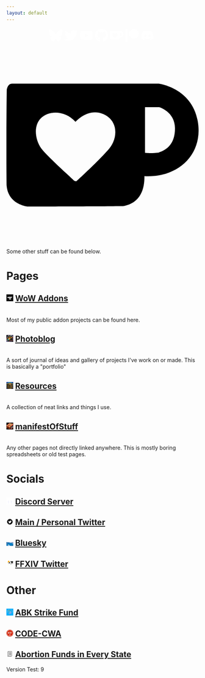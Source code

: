 ```yaml
---
layout: default
---
```


<div style="display: flex; justify-content: center; align-items: center; flex-wrap: wrap; margin-top: 16px;">
	<div class="page-social relative" style="margin-right: 5px;">
		<a class="social-icon-anchor" aria-label="social-icon" data-id="bluesky" data-type="social_link" target="_blank" rel="noopener nofollow" href="https://staging.bsky.app/profile/keyboardturner.bsky.social">
			<svg class="social-icon-fill" xmlns="http://www.w3.org/2000/svg" fill="white" width="35" height="35" viewBox="0 0 576 512">
				<path d="M407.8 294.7c-3.3-.4-6.7-.8-10-1.3c3.4 .4 6.7 .9 10 1.3zM288 227.1C261.9 176.4 190.9 81.9 124.9 35.3C61.6-9.4 37.5-1.7 21.6 5.5C3.3 13.8 0 41.9 0 58.4S9.1 194 15 213.9c19.5 65.7 89.1 87.9 153.2 80.7c3.3-.5 6.6-.9 10-1.4c-3.3 .5-6.6 1-10 1.4C74.3 308.6-9.1 342.8 100.3 464.5C220.6 589.1 265.1 437.8 288 361.1c22.9 76.7 49.2 222.5 185.6 103.4c102.4-103.4 28.1-156-65.8-169.9c-3.3-.4-6.7-.8-10-1.3c3.4 .4 6.7 .9 10 1.3c64.1 7.1 133.6-15.1 153.2-80.7C566.9 194 576 75 576 58.4s-3.3-44.7-21.6-52.9c-15.8-7.1-40-14.9-103.2 29.8C385.1 81.9 314.1 176.4 288 227.1z"></path>
			</svg>
		</a>
	</div>
	<div class="page-social relative" style="margin-right: 5px;">
		<a class="social-icon-anchor" aria-label="social-icon" data-id="twitter" data-type="social_link" target="_blank" rel="noopener nofollow" href="https://twitter.com/keyboardturn">
			<svg fill="#ffffff" version="1.1" id="Layer_1" xmlns="http://www.w3.org/2000/svg" xmlns:xlink="http://www.w3.org/1999/xlink" viewBox="0 0 512 512" xml:space="preserve" height="35" width="35px">
					<path d="M459.4 151.7c.3 4.5 .3 9.1 .3 13.6 0 138.7-105.6 298.6-298.6 298.6-59.5 0-114.7-17.2-161.1-47.1 8.4 1 16.6 1.3 25.3 1.3 49.1 0 94.2-16.6 130.3-44.8-46.1-1-84.8-31.2-98.1-72.8 6.5 1 13 1.6 19.8 1.6 9.4 0 18.8-1.3 27.6-3.6-48.1-9.7-84.1-52-84.1-103v-1.3c14 7.8 30.2 12.7 47.4 13.3-28.3-18.8-46.8-51-46.8-87.4 0-19.5 5.2-37.4 14.3-53 51.7 63.7 129.3 105.3 216.4 109.8-1.6-7.8-2.6-15.9-2.6-24 0-57.8 46.8-104.9 104.9-104.9 30.2 0 57.5 12.7 76.7 33.1 23.7-4.5 46.5-13.3 66.6-25.3-7.8 24.4-24.4 44.8-46.1 57.8 21.1-2.3 41.6-8.1 60.4-16.2-14.3 20.8-32.2 39.3-52.6 54.3z"/></path>
			</svg>
		</a>
	</div>
	<div class="page-social relative" style="margin-right: 5px;">
		<a class="social-icon-anchor" aria-label="social-icon" data-id="youtube" data-type="social_link" target="_blank" rel="noopener nofollow" href="https://www.youtube.com/c/Keyboardturner">
			<svg class="social-icon-fill" xmlns="http://www.w3.org/2000/svg" width="35" height="35" viewBox="0 0 576 512" fill="white">
				<path d="M549.7 124.1c-6.3-23.7-24.8-42.3-48.3-48.6C458.8 64 288 64 288 64S117.2 64 74.6 75.5c-23.5 6.3-42 24.9-48.3 48.6-11.4 42.9-11.4 132.3-11.4 132.3s0 89.4 11.4 132.3c6.3 23.7 24.8 41.5 48.3 47.8C117.2 448 288 448 288 448s170.8 0 213.4-11.5c23.5-6.3 42-24.2 48.3-47.8 11.4-42.9 11.4-132.3 11.4-132.3s0-89.4-11.4-132.3zm-317.5 213.5V175.2l142.7 81.2-142.7 81.2z"/></path>
			</svg>
		</a>
	</div>
	<div class="page-social relative" style="margin-right: 5px;">
		<a class="social-icon-anchor" aria-label="social-icon" data-id="github" data-type="social_link" target="_blank" rel="noopener nofollow" href="https://github.com/keyboardturner">
			<svg class="social-icon-fill" xmlns="http://www.w3.org/2000/svg" width="35" height="35" viewBox="0 0 496 512" fill="white">
				<path d="M165.9 397.4c0 2-2.3 3.6-5.2 3.6-3.3 .3-5.6-1.3-5.6-3.6 0-2 2.3-3.6 5.2-3.6 3-.3 5.6 1.3 5.6 3.6zm-31.1-4.5c-.7 2 1.3 4.3 4.3 4.9 2.6 1 5.6 0 6.2-2s-1.3-4.3-4.3-5.2c-2.6-.7-5.5 .3-6.2 2.3zm44.2-1.7c-2.9 .7-4.9 2.6-4.6 4.9 .3 2 2.9 3.3 5.9 2.6 2.9-.7 4.9-2.6 4.6-4.6-.3-1.9-3-3.2-5.9-2.9zM244.8 8C106.1 8 0 113.3 0 252c0 110.9 69.8 205.8 169.5 239.2 12.8 2.3 17.3-5.6 17.3-12.1 0-6.2-.3-40.4-.3-61.4 0 0-70 15-84.7-29.8 0 0-11.4-29.1-27.8-36.6 0 0-22.9-15.7 1.6-15.4 0 0 24.9 2 38.6 25.8 21.9 38.6 58.6 27.5 72.9 20.9 2.3-16 8.8-27.1 16-33.7-55.9-6.2-112.3-14.3-112.3-110.5 0-27.5 7.6-41.3 23.6-58.9-2.6-6.5-11.1-33.3 2.6-67.9 20.9-6.5 69 27 69 27 20-5.6 41.5-8.5 62.8-8.5s42.8 2.9 62.8 8.5c0 0 48.1-33.6 69-27 13.7 34.7 5.2 61.4 2.6 67.9 16 17.7 25.8 31.5 25.8 58.9 0 96.5-58.9 104.2-114.8 110.5 9.2 7.9 17 22.9 17 46.4 0 33.7-.3 75.4-.3 83.6 0 6.5 4.6 14.4 17.3 12.1C428.2 457.8 496 362.9 496 252 496 113.3 383.5 8 244.8 8zM97.2 352.9c-1.3 1-1 3.3 .7 5.2 1.6 1.6 3.9 2.3 5.2 1 1.3-1 1-3.3-.7-5.2-1.6-1.6-3.9-2.3-5.2-1zm-10.8-8.1c-.7 1.3 .3 2.9 2.3 3.9 1.6 1 3.6 .7 4.3-.7 .7-1.3-.3-2.9-2.3-3.9-2-.6-3.6-.3-4.3 .7zm32.4 35.6c-1.6 1.3-1 4.3 1.3 6.2 2.3 2.3 5.2 2.6 6.5 1 1.3-1.3 .7-4.3-1.3-6.2-2.2-2.3-5.2-2.6-6.5-1zm-11.4-14.7c-1.6 1-1.6 3.6 0 5.9 1.6 2.3 4.3 3.3 5.6 2.3 1.6-1.3 1.6-3.9 0-6.2-1.4-2.3-4-3.3-5.6-2z"/></path>
			</svg>
		</a>
	</div>
	<div class="page-social relative" style="margin-right: 5px;">
		<a class="social-icon-anchor" aria-label="social-icon" data-id="ko-fi" data-type="social_link" target="_blank" rel="noopener nofollow" href="https://www.patreon.com/keyboardturner">
			<svg class="social-icon-fill" xmlns="http://www.w3.org/2000/svg" width="35" height="35" viewBox="0 0 24 24" fill="white">
				<path d="M23.881 8.948c-.773-4.085-4.859-4.593-4.859-4.593H.723c-.604 0-.679.798-.679.798s-.082 7.324-.022 11.822c.164 2.424 2.586 2.672 2.586 2.672s8.267-.023 11.966-.049c2.438-.426 2.683-2.566 2.658-3.734 4.352.24 7.422-2.831 6.649-6.916zm-11.062 3.511c-1.246 1.453-4.011 3.976-4.011 3.976s-.121.119-.31.023c-.076-.057-.108-.09-.108-.09-.443-.441-3.368-3.049-4.034-3.954-.709-.965-1.041-2.7-.091-3.71.951-1.01 3.005-1.086 4.363.407 0 0 1.565-1.782 3.468-.963 1.904.82 1.832 3.011.723 4.311zm6.173.478c-.928.116-1.682.028-1.682.028V7.284h1.77s1.971.551 1.971 2.638c0 1.913-.985 2.667-2.059 3.015z"/></path>
			</svg>
		</a>
	</div>
	<div class="page-social relative" style="margin-right: 5px;">
		<a class="social-icon-anchor" aria-label="social-icon" data-id="patreon" data-type="social_link" target="_blank" rel="noopener nofollow" href="https://ko-fi.com/keyboardturner">
			<svg class="social-icon-fill" xmlns="http://www.w3.org/2000/svg" width="35" height="35" viewBox="0 0 512 512" fill="white">
				<path d="M512 194.8c0 101.3-82.4 183.8-183.8 183.8-101.7 0-184.4-82.4-184.4-183.8 0-101.6 82.7-184.3 184.4-184.3C429.6 10.5 512 93.2 512 194.8zM0 501.5h90v-491H0v491z"/></path>
			</svg>
		</a>
	</div>
	<div class="page-social relative" style="margin-right: 5px;">
		<a class="social-icon-anchor" aria-label="social-icon" data-id="discord" data-type="social_link" target="_blank" rel="noopener nofollow" href="https://discord.gg/TXB2kPYhgu">
			<svg class="social-icon-fill" xmlns="http://www.w3.org/2000/svg" width="35" height="35" viewBox="0 0 640 512" fill="white">
				<path d="M524.5 69.8a1.5 1.5 0 0 0 -.8-.7A485.1 485.1 0 0 0 404.1 32a1.8 1.8 0 0 0 -1.9 .9 337.5 337.5 0 0 0 -14.9 30.6 447.8 447.8 0 0 0 -134.4 0 309.5 309.5 0 0 0 -15.1-30.6 1.9 1.9 0 0 0 -1.9-.9A483.7 483.7 0 0 0 116.1 69.1a1.7 1.7 0 0 0 -.8 .7C39.1 183.7 18.2 294.7 28.4 404.4a2 2 0 0 0 .8 1.4A487.7 487.7 0 0 0 176 479.9a1.9 1.9 0 0 0 2.1-.7A348.2 348.2 0 0 0 208.1 430.4a1.9 1.9 0 0 0 -1-2.6 321.2 321.2 0 0 1 -45.9-21.9 1.9 1.9 0 0 1 -.2-3.1c3.1-2.3 6.2-4.7 9.1-7.1a1.8 1.8 0 0 1 1.9-.3c96.2 43.9 200.4 43.9 295.5 0a1.8 1.8 0 0 1 1.9 .2c2.9 2.4 6 4.9 9.1 7.2a1.9 1.9 0 0 1 -.2 3.1 301.4 301.4 0 0 1 -45.9 21.8 1.9 1.9 0 0 0 -1 2.6 391.1 391.1 0 0 0 30 48.8 1.9 1.9 0 0 0 2.1 .7A486 486 0 0 0 610.7 405.7a1.9 1.9 0 0 0 .8-1.4C623.7 277.6 590.9 167.5 524.5 69.8zM222.5 337.6c-29 0-52.8-26.6-52.8-59.2S193.1 219.1 222.5 219.1c29.7 0 53.3 26.8 52.8 59.2C275.3 311 251.9 337.6 222.5 337.6zm195.4 0c-29 0-52.8-26.6-52.8-59.2S388.4 219.1 417.9 219.1c29.7 0 53.3 26.8 52.8 59.2C470.7 311 447.5 337.6 417.9 337.6z"/></path>
			</svg>
		</a>
	</div>
</div>

<svg role="img" viewBox="0 0 24 24" xmlns="http://www.w3.org/2000/svg"><title>Ko-fi</title><path d="M23.881 8.948c-.773-4.085-4.859-4.593-4.859-4.593H.723c-.604 0-.679.798-.679.798s-.082 7.324-.022 11.822c.164 2.424 2.586 2.672 2.586 2.672s8.267-.023 11.966-.049c2.438-.426 2.683-2.566 2.658-3.734 4.352.24 7.422-2.831 6.649-6.916zm-11.062 3.511c-1.246 1.453-4.011 3.976-4.011 3.976s-.121.119-.31.023c-.076-.057-.108-.09-.108-.09-.443-.441-3.368-3.049-4.034-3.954-.709-.965-1.041-2.7-.091-3.71.951-1.01 3.005-1.086 4.363.407 0 0 1.565-1.782 3.468-.963 1.904.82 1.832 3.011.723 4.311zm6.173.478c-.928.116-1.682.028-1.682.028V7.284h1.77s1.971.551 1.971 2.638c0 1.913-.985 2.667-2.059 3.015z"/></svg>

Some other stuff can be found below.

# Pages

## <img src="/assets/images_thumbnails/curseforge2.png" alt="curseforge" width="18"/> [WoW Addons](./pages/some-addons.md)
\
Most of my public addon projects can be found here.

## <img src="/assets/images_thumbnails/inv_misc_selfiecamera_01.jpg" alt="resources" width="18"/> [Photoblog](./photoblog/)
\
A sort of journal of ideas and gallery of projects I've work on or made. This is basically a "portfolio"

## <img src="/assets/images_thumbnails/inv_garrison_resource.jpg" alt="resources" width="18"/> [Resources](./pages/resources.md)
\
A collection of neat links and things I use.

## <img src="/assets/images_thumbnails/inv_misc_book_10.jpg" alt="resources" width="18"/> [manifestOfStuff](./pages/manifestOfStuff.md)
\
Any other pages not directly linked anywhere. This is mostly boring spreadsheets or old test pages.

# Socials

## <img src="/assets/images_thumbnails/discordserver.gif" alt="discord server" width="18"/> [Discord Server](https://discord.gg/TXB2kPYhgu)

## <img src="/assets/images_thumbnails/twitter.gif" alt="twitter" width="18"/> [Main / Personal Twitter](https://twitter.com/keyboardturn)

## <img src="/assets/images_thumbnails/bluesky.png" alt="bluesky" width="18"/> [Bluesky](https://staging.bsky.app/profile/keyboardturner.bsky.social)

## <img src="/assets/images_thumbnails/ffxiv.gif" alt="fat cat party" width="18"/> [FFXIV Twitter](https://twitter.com/keyboardturn_ff)

# Other

## <img src="/assets/images_thumbnails/abkstrikefund.png" alt="abk strike fund" width="18"/> [ABK Strike Fund](https://www.gofundme.com/f/abk-strike-fund)

## <img src="/assets/images_thumbnails/code_cwa.png" alt="code cwa" width="18"/> [CODE-CWA](https://www.code-cwa.org/)

## <img src="/assets/images_thumbnails/googledoc.png" alt="google doc" width="18"/> [Abortion Funds in Every State](https://bit.ly/AbortionFundsTwitter)



<!--[Gallery Link Test](./pages/gallery.md)-->

Version Test: 9
